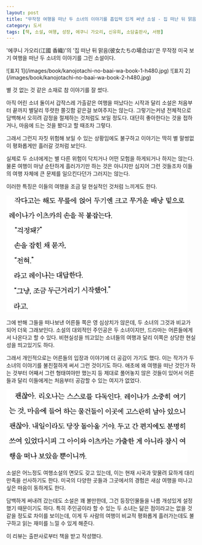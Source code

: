 ```yaml
---
layout: post
title: "무작정 여행을 떠난 두 소녀의 이야기를 흡입력 있게 써낸 소설 - 집 떠난 뒤 맑음"
category: 도서
tags: [책, 소설, 여행, 성장, 에쿠니 가오리, 신유희, 소담출판사, 서평]
---
```


'에쿠니 가오리(江國 香織)'의
'집 떠난 뒤 맑음(彼女たちの場合は)'은
무작정 미국 보기 여행을 떠난 두 소녀의 이야기를 그린 소설이다.

<p class="center" markdown="1">
![표지 1](/images/book/kanojotachi-no-baai-wa-book-1-h480.jpg)
![표지 2](/images/book/kanojotachi-no-baai-wa-book-2-h480.jpg)
</p>

별 것 없는 것 같은 소재로 참 이야기를 잘 썼다.

아직 어린 소녀 둘이서 갑작스레 가출같은 여행을 떠났다는 시작과 달리
소설은 처음부터 끝까지 별달리 뚜렷한 쫄깃함 같은걸 보여주지는 않는다.
그렇기는커녕 전체적으로 담백해서 오히려 감정을 절제하는 것처럼도 보일 정도다.
대단히 좋아한다는 것을 접하거나, 마음에 드는 것을 봤다고 할 때조차 그렇다.

그래서 그런지 자칫 위험해 보일 수 있는 상황임에도 불구하고
이야기는 딱히 별 말썽없이 평화롭게만 흘러갈 것처럼 보인다.

실제로 두 소녀에게는 별 다른 위험이 닥치거나 어떤 모험을 하게되거나 하지는 않는다.
물론 여행이 마냥 순탄하게 흘러가기만 하는 것은 아니지만
심지어 그런 것들조차 이들의 여행 자체에 큰 문제를 일으킨다던가 그러지는 않는다.

이러한 특징은 이들의 여행을 조금 덜 현실적인 것처럼 느끼게도 한다.

![1-32](/images/book/kanojotachi-no-baai-wa-book-1-p032.jpg)

그에 반해 그들을 떠나보낸 어른들 쪽은 영 심상치가 않은데,
두 소녀의 그것과 비교가 되어 더욱 그래보인다.
소설의 대외적인 주인공은 두 소녀이지만,
드라마는 어른들에게서 나온다고 할 수 있다.
비현실성을 띄고있는 소녀들의 여행과 달리 이쪽은 상당한 현실성을 띄고있기도 하다.

그래서 개인적으로는 어른들의 입장과 이야기에 더 공감이 가기도 했다.
이는 작가가 두 소녀의 이야기를 불친절하게 써서 그런 것이기도 하다.
애초에 왜 여행을 떠난 것인가 하는 것부터
어째서 그런 형태여야만 했는지 등 제대로 풀어놓지 않은 것들이 있어서
어른들과 달리 이들에게는 처음부터 공감할 수 있는 여지가 없었다.

![1-54](/images/book/kanojotachi-no-baai-wa-book-1-p054.jpg)

소설은 어느정도 여행소설의 면모도 갖고 있는데,
이는 현재 시국과 맞물려 묘하게 대리만족을 선사하기도 한다.
미국의 다양한 곳들과 그곳에서의 경험은 새삼 여행을 떠나고 싶은 마음이 동하게도 한다.

담백하게 써내려 갔는데도 소설은 꽤 볼만한데,
그건 등장인물들을 나름 개성있게 설정했기 때문이기도 하다.
특히 주인공이라 할 수 있는 두 소녀는 닮은 점이라고는 없을 것 같을 정도로 차이를 보이는데,
이게 두 사람의 여행이 비교적 평화롭게 흘러가는데도 불구하고
읽는 재미를 느낄 수 있게 해준다.



<div class="im im-info">
이 리뷰는 출판사로부터 책을 받고 작성했다.
</div>
